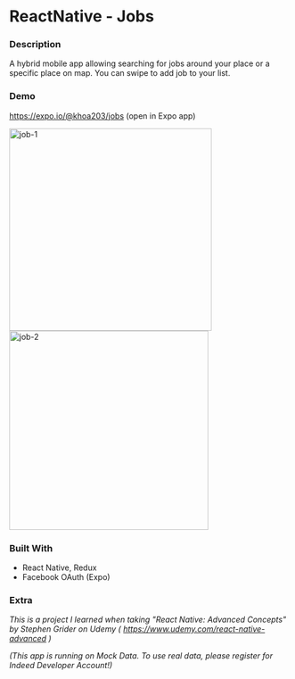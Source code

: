 # ReactNative - Jobs

### Description

A hybrid mobile app allowing searching for jobs around your place or a specific place on map. You can swipe to add job to your list.

### Demo

https://expo.io/@khoa203/jobs (open in Expo app)

<img width="363" alt="job-1" src="https://user-images.githubusercontent.com/40731654/44351871-13aa9f00-a4cd-11e8-9355-29e266d371f3.png">

<img width="357" alt="job-2" src="https://user-images.githubusercontent.com/40731654/44351874-15746280-a4cd-11e8-981a-fb02e7aba9a8.png">


### Built With

* React Native, Redux
* Facebook OAuth (Expo)

### Extra

*_This is a project I learned when taking *"React Native: Advanced Concepts"* by Stephen Grider on Udemy ( https://www.udemy.com/react-native-advanced )_*

*_(This app is running on Mock Data. To use real data, please register for Indeed Developer Account_!)*
